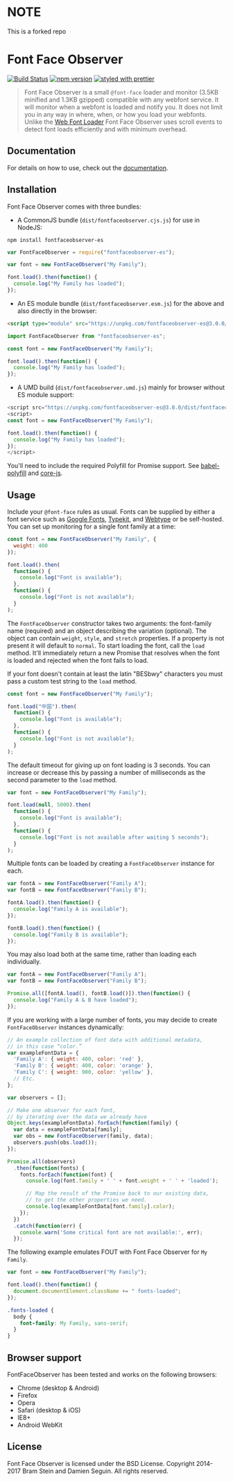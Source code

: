 # NOTE
This is a forked repo

# Font Face Observer

[![Build Status](https://travis-ci.org/dmnsgn/fontfaceobserver.svg?branch=master)](https://travis-ci.org/dmnsgn/fontfaceobserver)
[![npm version](https://badge.fury.io/js/fontfaceobserver.svg)](https://www.npmjs.com/package/fontfaceobserver-es)
[![styled with prettier](https://img.shields.io/badge/styled_with-prettier-ff69b4.svg)](https://github.com/prettier/prettier)

> Font Face Observer is a small `@font-face` loader and monitor (3.5KB minified and 1.3KB gzipped) compatible with any webfont service. It will monitor when a webfont is loaded and notify you. It does not limit you in any way in where, when, or how you load your webfonts. Unlike the [Web Font Loader](https://github.com/typekit/webfontloader) Font Face Observer uses scroll events to detect font loads efficiently and with minimum overhead.

## Documentation

For details on how to use, check out the [documentation](https://dmnsgn.github.io/fontfaceobserver/).

## Installation

Font Face Observer comes with three bundles:

* A CommonJS bundle (`dist/fontfaceobserver.cjs.js`) for use in NodeJS:

```shell
npm install fontfaceobserver-es
```

```js
var FontFaceObserver = require("fontfaceobserver-es");

var font = new FontFaceObserver("My Family");

font.load().then(function() {
  console.log("My Family has loaded");
});
```

* An ES module bundle (`dist/fontfaceobserver.esm.js`) for the above and also directly in the browser:

```html
<script type="module" src="https://unpkg.com/fontfaceobserver-es@3.0.0/dist/fontfaceobserver.esm.js"></script>
```

```js
import FontFaceObserver from "fontfaceobserver-es";

const font = new FontFaceObserver("My Family");

font.load().then(function() {
  console.log("My Family has loaded");
});
```

* A UMD build (`dist/fontfaceobserver.umd.js`) mainly for browser without ES module support:

```js
<script src="https://unpkg.com/fontfaceobserver-es@3.0.0/dist/fontfaceobserver.umd.js"></script>
<script>
const font = new FontFaceObserver("My Family");

font.load().then(function() {
  console.log("My Family has loaded");
});
</script>
```

You'll need to include the required Polyfill for Promise support. See [babel-polyfill](https://babeljs.io/docs/usage/polyfill/) and [core-js](https://github.com/zloirock/core-js#commonjs).

## Usage

Include your `@font-face` rules as usual. Fonts can be supplied by either a font service such as [Google Fonts](http://www.google.com/fonts), [Typekit](http://typekit.com), and [Webtype](http://webtype.com) or be self-hosted. You can set up monitoring for a single font family at a time:

```js
const font = new FontFaceObserver("My Family", {
  weight: 400
});

font.load().then(
  function() {
    console.log("Font is available");
  },
  function() {
    console.log("Font is not available");
  }
);
```

The `FontFaceObserver` constructor takes two arguments: the font-family name (required) and an object describing the variation (optional). The object can contain `weight`, `style`, and `stretch` properties. If a property is not present it will default to `normal`. To start loading the font, call the `load` method. It'll immediately return a new Promise that resolves when the font is loaded and rejected when the font fails to load.

If your font doesn't contain at least the latin "BESbwy" characters you must pass a custom test string to the `load` method.

```js
const font = new FontFaceObserver("My Family");

font.load("中国").then(
  function() {
    console.log("Font is available");
  },
  function() {
    console.log("Font is not available");
  }
);
```

The default timeout for giving up on font loading is 3 seconds. You can increase or decrease this by passing a number of milliseconds as the second parameter to the `load` method.

```js
var font = new FontFaceObserver("My Family");

font.load(null, 5000).then(
  function() {
    console.log("Font is available");
  },
  function() {
    console.log("Font is not available after waiting 5 seconds");
  }
);
```

Multiple fonts can be loaded by creating a `FontFaceObserver` instance for each.

```js
var fontA = new FontFaceObserver("Family A");
var fontB = new FontFaceObserver("Family B");

fontA.load().then(function() {
  console.log("Family A is available");
});

fontB.load().then(function() {
  console.log("Family B is available");
});
```

You may also load both at the same time, rather than loading each individually.

```js
var fontA = new FontFaceObserver("Family A");
var fontB = new FontFaceObserver("Family B");

Promise.all([fontA.load(), fontB.load()]).then(function() {
  console.log("Family A & B have loaded");
});
```

If you are working with a large number of fonts, you may decide to create `FontFaceObserver` instances dynamically:

```js
// An example collection of font data with additional metadata,
// in this case “color.”
var exampleFontData = {
  'Family A': { weight: 400, color: 'red' },
  'Family B': { weight: 400, color: 'orange' },
  'Family C': { weight: 900, color: 'yellow' },
  // Etc.
};

var observers = [];

// Make one observer for each font,
// by iterating over the data we already have
Object.keys(exampleFontData).forEach(function(family) {
  var data = exampleFontData[family];
  var obs = new FontFaceObserver(family, data);
  observers.push(obs.load());
});

Promise.all(observers)
  .then(function(fonts) {
    fonts.forEach(function(font) {
      console.log(font.family + ' ' + font.weight + ' ' + 'loaded');

      // Map the result of the Promise back to our existing data,
      // to get the other properties we need.
      console.log(exampleFontData[font.family].color);
    });
  })
  .catch(function(err) {
    console.warn('Some critical font are not available:', err);
  });
```

The following example emulates FOUT with Font Face Observer for `My Family`.

```js
var font = new FontFaceObserver("My Family");

font.load().then(function() {
  document.documentElement.className += " fonts-loaded";
});
```

```css
.fonts-loaded {
  body {
    font-family: My Family, sans-serif;
  }
}
```

## Browser support

FontFaceObserver has been tested and works on the following browsers:

* Chrome (desktop & Android)
* Firefox
* Opera
* Safari (desktop & iOS)
* IE8+
* Android WebKit

## License

Font Face Observer is licensed under the BSD License. Copyright 2014-2017 Bram Stein and Damien Seguin. All rights reserved.
